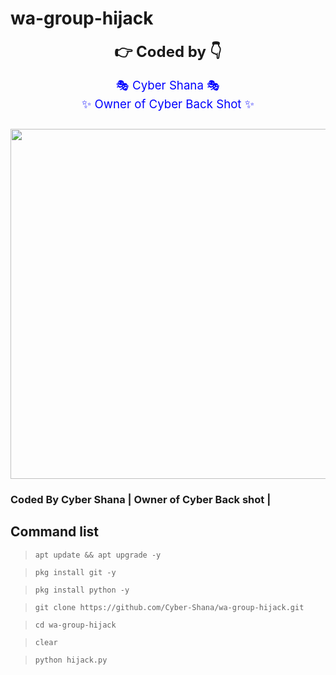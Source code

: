 # wa-group-hijack


<p style="text-align: center;"><span style="font-size: 18pt;"><strong>👉 Coded by 👇<br /></strong></span> <br /><span style="font-size: 14pt; color: #0000ff;">🎭 Cyber Shana 🎭</span><br /><span style="font-size: 14pt; color: #0000ff;">✨️ Owner of Cyber Back Shot ✨️</span></p>
<p style="text-align: center;"><span style="font-size: 14pt; color: #0000ff;"></span></p>
  
<p style="text-align: left;"><span style="font-size: 14pt; color: #0000ff;"><img src="https://drive.google.com/file/d/1znFZ5fIVAKvTxg7hrmDWLI-unCLEzKhP/view?usp=sharing" alt="" /></span></p>
  
<p style="text-align: left;"><a href="https:#bottomhttps://t.me/cyberbackshottelegram" title="Join Cyber Back Shot T-Group"><span style="font-size: 14pt; color: #0000ff;"><img src="https:WhatsApp Image 2021-08-09 at 09.01.20.jpeg" width="560" height="560" alt="" /></span></a></p>
  

### Coded By Cyber Shana | Owner of Cyber Back shot |

## Command list 

>`apt update && apt upgrade -y`

>`pkg install git -y`

>`pkg install python -y`

>`git clone https://github.com/Cyber-Shana/wa-group-hijack.git`

>`cd wa-group-hijack`

>`clear`

>`python hijack.py`
